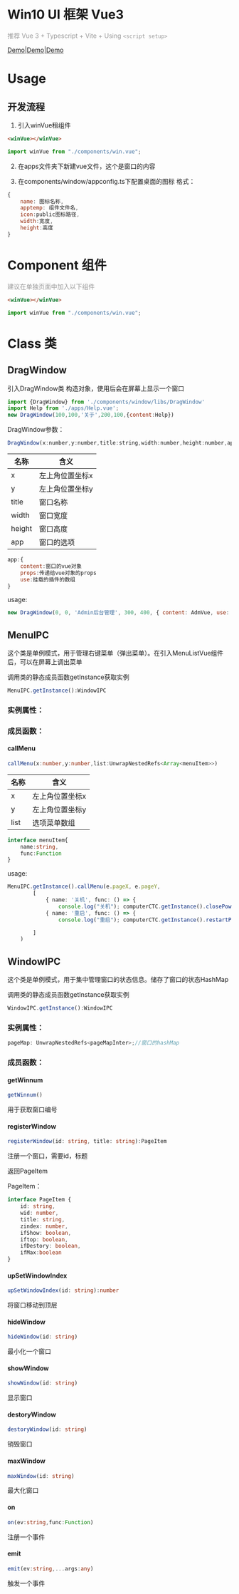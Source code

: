 <!--
 * @Author: zhangweiyuan-Royal
 * @LastEditTime: 2021-08-10 17:17:51
 * @Description: 
 * @FilePath: /myindex/README.md
-->
# Win10 UI 框架 Vue3

<span style="color:#999;text-align:center">推荐 Vue 3 + Typescript + Vite + Using `<script setup>`
</span>

<a href="http://myim.online" target="_blank">Demo</a>|<a href="http://myim.online" target="_blank">Demo</a>|<a href="http://myim.online" target="_blank">Demo</a>
<!-- : [myim.online](http://myim.online) -->

# Usage

## 开发流程
1. 引入winVue租组件

```html
<winVue></winVue>
```
```js
import winVue from "./components/win.vue";
```

2. 在apps文件夹下新建vue文件，这个是窗口的内容

3. 在components/window/appconfig.ts下配置桌面的图标
格式：

```js
{
    name: 图标名称,
    apptemp: 组件文件名,
    icon:public图标路径,
    width:宽度,
    height:高度
}
```

# Component 组件

<span style="color:#999;text-align:center">
建议在单独页面中加入以下组件
</span>

```html
<winVue></winVue>
```
```js
import winVue from "./components/win.vue";
```
    
<!-- ### TaskBar
win10的任务栏
### MenuList
右键的菜单
### Desktop
桌面的图标
### Bluescen
屏幕状态 -->

# Class 类

## DragWindow

引入DragWindow类
构造对象，使用后会在屏幕上显示一个窗口

```js
import {DragWindow} from './components/window/libs/DragWindow'
import Help from './apps/Help.vue';
new DragWindow(100,100,'关于',200,100,{content:Help})

```

DragWindow参数：

```js
DragWindow(x:number,y:number,title:string,width:number,height:number,app:Object)
```

|  名称   | 含义  |
|  ----  | ----  |
| x  | 左上角位置坐标x |
| y  | 左上角位置坐标y |
| title  | 窗口名称 |
| width  | 窗口宽度 |
| height  | 窗口高度 |
| app  | 窗口的选项 |

```js
app:{
    content:窗口的vue对象
    props:传递给vue对象的props
    use:挂载的插件的数组
}
```

usage:
```js
new DragWindow(0, 0, 'Admin后台管理', 300, 400, { content: AdmVue, use: [ElementPlus] })
```

## MenuIPC

这个类是单例模式，用于管理右键菜单（弹出菜单）。在引入MenuListVue组件后，可以在屏幕上调出菜单

调用类的静态成员函数getInstance获取实例

```js
MenuIPC.getInstance():WindowIPC
```
### 实例属性：

### 成员函数：

#### callMenu

```ts
callMenu(x:number,y:number,list:UnwrapNestedRefs<Array<menuItem>>)
```

|  名称   | 含义  |
|  ----  | ----  |
| x  | 左上角位置坐标x |
| y  | 左上角位置坐标y |
| list  | 选项菜单数组 |

```ts
interface menuItem{
    name:string,
    func:Function
}
```
usage:
```ts
MenuIPC.getInstance().callMenu(e.pageX, e.pageY,
        [
            { name: '关机', func: () => { 
                console.log("关机"); computerCTC.getInstance().closePower() } },
            { name: '重启', func: () => { 
                console.log("重启"); computerCTC.getInstance().restartPower() } }

        ]
    )
```

## WindowIPC

这个类是单例模式，用于集中管理窗口的状态信息。储存了窗口的状态HashMap

调用类的静态成员函数getInstance获取实例

```js
WindowIPC.getInstance():WindowIPC
```
### 实例属性：

```ts
pageMap: UnwrapNestedRefs<pageMapInter>;//窗口的hashMap
```
### 成员函数：

#### getWinnum
```ts
getWinnum() 
```
用于获取窗口编号

#### registerWindow
```ts
registerWindow(id: string, title: string):PageItem 
```
注册一个窗口，需要id，标题

返回PageItem

PageItem：
```ts
interface PageItem {
    id: string,
    wid: number,
    title: string,
    zindex: number,
    ifShow: boolean,
    iftop: boolean,
    ifDestory: boolean,
    ifMax:boolean
}
```

#### upSetWindowIndex
```ts
upSetWindowIndex(id: string):number
```
将窗口移动到顶层


#### hideWindow

```ts
hideWindow(id: string)
```
最小化一个窗口

#### showWindow

```ts
showWindow(id: string)
```
显示窗口

#### destoryWindow

```ts
destoryWindow(id: string)
```
销毁窗口

#### maxWindow

```ts
maxWindow(id: string) 
```
最大化窗口

#### on

```ts
on(ev:string,func:Function)
```
注册一个事件

#### emit

```ts
emit(ev:string,...args:any)
```
触发一个事件
